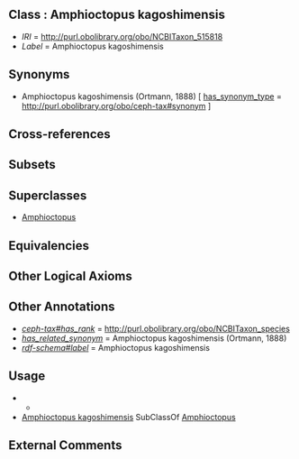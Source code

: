 
## Class : Amphioctopus kagoshimensis

 * *IRI* = http://purl.obolibrary.org/obo/NCBITaxon_515818
 * *Label* = Amphioctopus kagoshimensis

## Synonyms

 * Amphioctopus kagoshimensis (Ortmann, 1888) [ [has_synonym_type](../../pe/oboInOwl#hasSynonymType.md) = http://purl.obolibrary.org/obo/ceph-tax#synonym ]

## Cross-references


## Subsets


## Superclasses

 * [Amphioctopus](../../NCBITaxon/95/NCBITaxon_505395.md)

## Equivalencies


## Other Logical Axioms


## Other Annotations

 * *[ceph-tax#has_rank](../../ceph-tax#has/nk/ceph-tax#has_rank.md)* = http://purl.obolibrary.org/obo/NCBITaxon_species
 * *[has_related_synonym](../../ym/oboInOwl#hasRelatedSynonym.md)* = Amphioctopus kagoshimensis (Ortmann, 1888)
 * *[rdf-schema#label](../../el/rdf-schema#label.md)* = Amphioctopus kagoshimensis

## Usage

 * -
 * [Amphioctopus kagoshimensis](../../NCBITaxon/18/NCBITaxon_515818.md) SubClassOf [Amphioctopus](../../NCBITaxon/95/NCBITaxon_505395.md)

## External Comments

